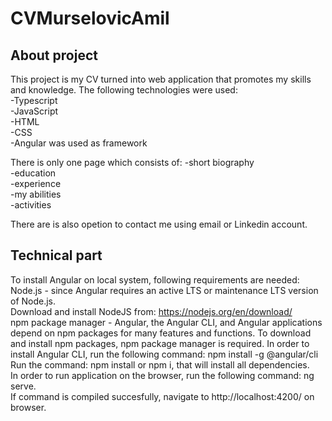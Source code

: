 # CVMurselovicAmil


## About project

This project is my CV turned into web application that promotes my skills and knowledge.
The following technologies were used: <br>
-Typescript <br>
-JavaScript <br>
-HTML <br>
-CSS <br>
-Angular was used as framework  <br>

There is only one page which consists of:
-short biography <br>
-education <br>
-experience <br>
-my abilities <br>
-activities  <br>

There are is also opetion to contact me using email or Linkedin account.

## Technical part

To install Angular on local system, following requirements are needed: <br>
Node.js - since Angular requires an active LTS or maintenance LTS version of Node.js. <br>
Download and install NodeJS from: https://nodejs.org/en/download/ <br>
npm package manager - Angular, the Angular CLI, and Angular applications depend on npm packages for many features and functions. To download and install npm packages, npm package manager is required. In order to install Angular CLI, run the following command: npm install -g @angular/cli <br>
Run the command: npm install or npm i, that will install all dependencies. <br>
In order to run application on the browser, run the following command: ng serve. <br>
If command is compiled succesfully, navigate to http://localhost:4200/ on browser.

